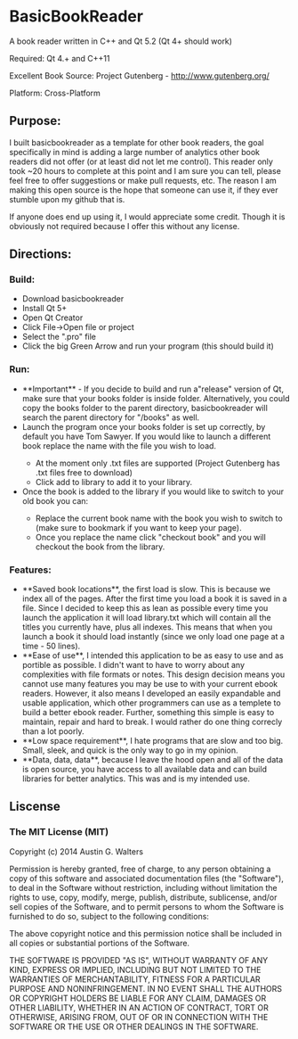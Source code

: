 BasicBookReader
============

A book reader written in C++ and Qt 5.2 (Qt 4+ should work)

Required: Qt 4.+ and C++11 

Excellent Book Source: Project Gutenberg - http://www.gutenberg.org/

Platform: Cross-Platform

<h2>Purpose:</h2>

I built basicbookreader as a template for other book readers, the goal specifically in mind
is adding a large number of analytics other book readers did not offer (or at least did not let me control).
This reader only took ~20 hours to complete at this point and I am sure you can tell, please feel free to offer suggestions or make pull requests, etc. The reason I am making this open source is the hope that someone can use it, if 
they ever stumble upon my github that is.

If anyone does end up using it, I would appreciate some credit. Though it is obviously not required because I 
offer this without any license.

<h2>Directions:</h2>

  <h3>Build:</h3>
  <ul>
    <li>Download basicbookreader</li>
    <li>Install Qt 5+ </li>
    <li>Open Qt Creator</li>
    <li>Click File->Open file or project</li>
    <li>Select the ".pro" file</li>
    <li>Click the big Green Arrow and run your program (this should build it)</li>
  </ul>
  <h3>Run:</h3>
    <ul>
      <li>**Important** - If you decide to build and run a"release" version of Qt, 
      make sure that your books folder is inside folder. Alternatively, you could copy
      the books folder to the parent directory, basicbookreader will search the parent directory
      for "/books" as well.</li>
      <li>Launch the program once your books folder is set up correctly, by default you have Tom Sawyer.
      If you would like to launch a different book replace the name with the file you wish to load.</li>
      <ul>
        <li>At the moment only .txt files are supported (Project Gutenberg has .txt files free to download)</li>
        <li>Click add to library to add it to your library.</li>
      </ul>
    <li>Once the book is added to the library if you would like to switch to your old book you can:</li>
      <ul>
        <li>Replace the current book name with the book you wish to switch to (make sure to bookmark if you want to 
        keep your page). </li>
        <li>Once you replace the name click "checkout book" and you will checkout the book from the library.</li>
      </ul>
    </ul>  
  <h3>Features:</h3>
     <ul> 
    <li>**Saved book locations**, the first load is slow. This is because we index all of the pages. After the first
      time you load a book it is saved in a file. Since I decided to keep this as lean as possible every time you
      launch the application it will load library.txt which will contain all the titles you currently have, plus 
      all indexes. This means that when you launch a book it should load instantly (since we only load one page at 
      a time - 50 lines).</li>
    <li>**Ease of use**, I intended this application to be as easy to use and as portible as possible. I didn't want 
      to have to worry about any complexities with file formats or notes. This design decision means you cannot 
      use  many features you may be use to with your current ebook readers. However, it also means I developed an 
      easily expandable and usable application, which other programmers can use as a templete to build a better 
      ebook reader. Further, something this simple is easy to maintain, repair and hard to break. I would rather 
      do one thing correcly than a lot poorly.</li>
    <li>**Low space requirement**, I hate programs that are slow and too big. Small, sleek, and quick is the only
      way to go in my opinion.</li>
    <li>**Data, data, data**, because I leave the hood open and all of the data is open source, you have access to
      all available data and can build libraries for better analytics. This was and is my intended use.</li>
    </ul> 
    
    
<h2>Liscense</h2>
<h3>The MIT License (MIT)</h3>

Copyright (c) 2014 Austin G. Walters

Permission is hereby granted, free of charge, to any person obtaining a copy
of this software and associated documentation files (the "Software"), to deal
in the Software without restriction, including without limitation the rights
to use, copy, modify, merge, publish, distribute, sublicense, and/or sell
copies of the Software, and to permit persons to whom the Software is
furnished to do so, subject to the following conditions:

The above copyright notice and this permission notice shall be included in
all copies or substantial portions of the Software.

THE SOFTWARE IS PROVIDED "AS IS", WITHOUT WARRANTY OF ANY KIND, EXPRESS OR
IMPLIED, INCLUDING BUT NOT LIMITED TO THE WARRANTIES OF MERCHANTABILITY,
FITNESS FOR A PARTICULAR PURPOSE AND NONINFRINGEMENT. IN NO EVENT SHALL THE
AUTHORS OR COPYRIGHT HOLDERS BE LIABLE FOR ANY CLAIM, DAMAGES OR OTHER
LIABILITY, WHETHER IN AN ACTION OF CONTRACT, TORT OR OTHERWISE, ARISING FROM,
OUT OF OR IN CONNECTION WITH THE SOFTWARE OR THE USE OR OTHER DEALINGS IN
THE SOFTWARE.
